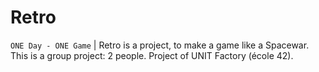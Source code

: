 # Retro
`ONE Day - ONE Game` | Retro is a project, to make a game like a Spacewar. This is a group project: 2 people. Project of UNIT Factory (école 42).

